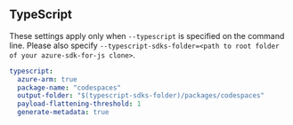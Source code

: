 ## TypeScript

These settings apply only when `--typescript` is specified on the command line.
Please also specify `--typescript-sdks-folder=<path to root folder of your azure-sdk-for-js clone>`.

```yaml $(typescript)
typescript:
  azure-arm: true
  package-name: "codespaces"
  output-folder: "$(typescript-sdks-folder)/packages/codespaces"
  payload-flattening-threshold: 1
  generate-metadata: true
```
